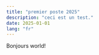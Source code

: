 ```yaml
---
title: "premier poste 2025"
description: "ceci est un test."
date: 2025-01-01
lang: "fr"
---
```


Bonjours world!
